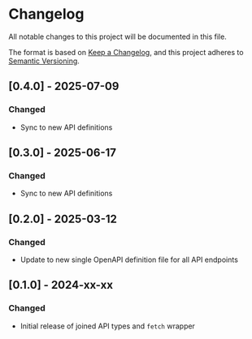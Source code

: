 # Changelog

All notable changes to this project will be documented in this file.

The format is based on [Keep a Changelog](https://keepachangelog.com/en/1.1.0/),
and this project adheres to [Semantic Versioning](https://semver.org/spec/v2.0.0.html).

## [0.4.0] - 2025-07-09

### Changed

- Sync to new API definitions

## [0.3.0] - 2025-06-17

### Changed

- Sync to new API definitions

## [0.2.0] - 2025-03-12

### Changed

- Update to new single OpenAPI definition file for all API endpoints

## [0.1.0] - 2024-xx-xx

### Changed

- Initial release of joined API types and `fetch` wrapper
